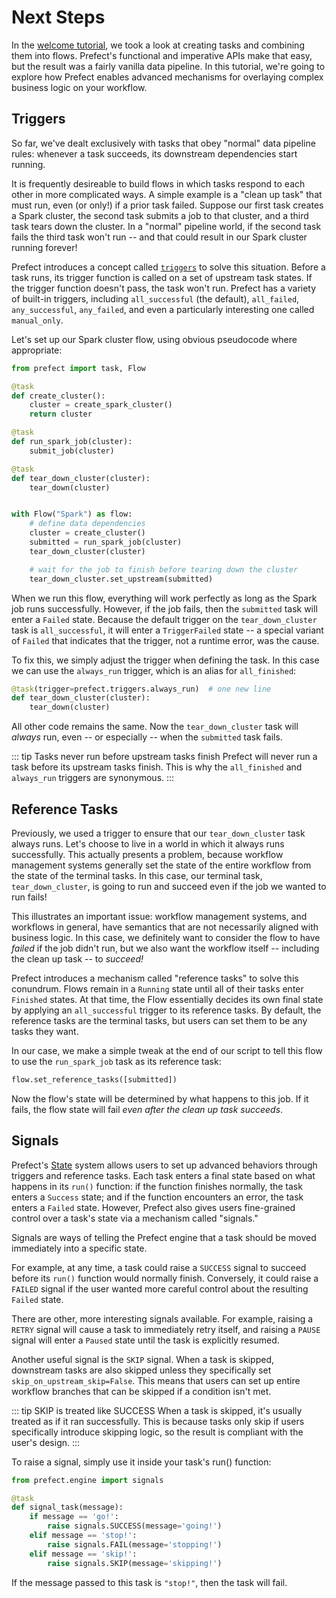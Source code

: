 # Next Steps

In the [welcome tutorial](first-steps.md), we took a look at creating tasks and combining them into flows. Prefect's functional and imperative APIs make that easy, but the result was a fairly vanilla data pipeline. In this tutorial, we're going to explore how Prefect enables advanced mechanisms for overlaying complex business logic on your workflow.

## Triggers

So far, we've dealt exclusively with tasks that obey "normal" data pipeline rules: whenever a task succeeds, its downstream dependencies start running.

It is frequently desireable to build flows in which tasks respond to each other in more complicated ways. A simple example is a "clean up task" that must run, even (or only!) if a prior task failed. Suppose our first task creates a Spark cluster, the second task submits a job to that cluster, and a third task tears down the cluster. In a "normal" pipeline world, if the second task fails the third task won't run -- and that could result in our Spark cluster running forever!

Prefect introduces a concept called [`triggers`](../core_concepts/execution.html#triggers) to solve this situation. Before a task runs, its trigger function is called on a set of upstream task states. If the trigger function doesn't pass, the task won't run. Prefect has a variety of built-in triggers, including `all_successful` (the default), `all_failed`, `any_successful`, `any_failed`, and even a particularly interesting one called `manual_only`.

Let's set up our Spark cluster flow, using obvious pseudocode where appropriate:

```python
from prefect import task, Flow

@task
def create_cluster():
    cluster = create_spark_cluster()
    return cluster

@task
def run_spark_job(cluster):
    submit_job(cluster)

@task
def tear_down_cluster(cluster):
    tear_down(cluster)


with Flow("Spark") as flow:
    # define data dependencies
    cluster = create_cluster()
    submitted = run_spark_job(cluster)
    tear_down_cluster(cluster)

    # wait for the job to finish before tearing down the cluster
    tear_down_cluster.set_upstream(submitted)

```

When we run this flow, everything will work perfectly as long as the Spark job runs successfully. However, if the job fails, then the `submitted` task will enter a `Failed` state. Because the default trigger on the `tear_down_cluster` task is `all_successful`, it will enter a `TriggerFailed` state -- a special variant of `Failed` that indicates that the trigger, not a runtime error, was the cause.

To fix this, we simply adjust the trigger when defining the task. In this case we can use the `always_run` trigger, which is an alias for `all_finished`:

```python
@task(trigger=prefect.triggers.always_run)  # one new line
def tear_down_cluster(cluster):
    tear_down(cluster)
```

All other code remains the same. Now the `tear_down_cluster` task will *always* run, even -- or especially -- when the `submitted` task fails.

::: tip Tasks never run before upstream tasks finish
Prefect will never run a task before its upstream tasks finish. This is why the `all_finished` and `always_run` triggers are synonymous.
:::

## Reference Tasks

Previously, we used a trigger to ensure that our `tear_down_cluster` task always runs. Let's choose to live in a world in which it always runs successfully. This actually presents a problem, because workflow management systems generally set the state of the entire workflow from the state of the terminal tasks. In this case, our terminal task, `tear_down_cluster`, is going to run and succeed even if the job we wanted to run fails!

This illustrates an important issue: workflow management systems, and workflows in general, have semantics that are not necessarily aligned with business logic. In this case, we definitely want to consider the flow to have *failed* if the job didn't run, but we also want the workflow itself -- including the clean up task -- to *succeed!*

Prefect introduces a mechanism called "reference tasks" to solve this conundrum. Flows remain in a `Running` state until all of their tasks enter `Finished` states. At that time, the Flow essentially decides its own final state by applying an `all_successful` trigger to its reference tasks. By default, the reference tasks are the terminal tasks, but users can set them to be any tasks they want.

In our case, we make a simple tweak at the end of our script to tell this flow to use the `run_spark_job` task as its reference task:

```python
flow.set_reference_tasks([submitted])
```

Now the flow's state will be determined by what happens to this job. If it fails, the flow state will fail *even after the clean up task succeeds*.

## Signals

Prefect's [State](../core_concepts/states.html) system allows users to set up advanced behaviors through triggers and reference tasks. Each task enters a final state based on what happens in its `run()` function: if the function finishes normally, the task enters a `Success` state; and if the function encounters an error, the task enters a `Failed` state. However, Prefect also gives users fine-grained control over a task's state via a mechanism called "signals."

Signals are ways of telling the Prefect engine that a task should be moved immediately into a specific state.

For example, at any time, a task could raise a `SUCCESS` signal to succeed before its `run()` function would normally finish. Conversely, it could raise a `FAILED` signal if the user wanted more careful control about the resulting `Failed` state.

There are other, more interesting signals available. For example, raising a `RETRY` signal will cause a task to immediately retry itself, and raising a `PAUSE` signal will enter a `Paused` state until the task is explicitly resumed.

Another useful signal is the `SKIP` signal. When a task is skipped, downstream tasks are also skipped unless they specifically set `skip_on_upstream_skip=False`. This means that users can set up entire workflow branches that can be skipped if a condition isn't met.

::: tip SKIP is treated like SUCCESS
When a task is skipped, it's usually treated as if it ran successfully. This is because tasks only skip if users specifically introduce skipping logic, so the result is compliant with the user's design.
:::

To raise a signal, simply use it inside your task's run() function:

```python
from prefect.engine import signals

@task
def signal_task(message):
    if message == 'go!':
        raise signals.SUCCESS(message='going!')
    elif message == 'stop!':
        raise signals.FAIL(message='stopping!')
    elif message == 'skip!':
        raise signals.SKIP(message='skipping!')
```

If the message passed to this task is `"stop!"`, then the task will fail.
